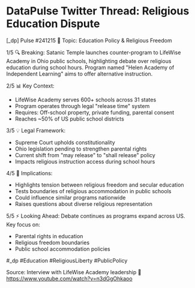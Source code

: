 # DataPulse Twitter Thread: Religious Education Dispute

[_dp] Pulse #241215
📍 Topic: Education Policy & Religious Freedom

1/5 🔍 Breaking: Satanic Temple launches counter-program to LifeWise Academy in Ohio public schools, highlighting debate over religious education during school hours. Program named "Helen Academy of Independent Learning" aims to offer alternative instruction.

2/5 📊 Key Context:
- LifeWise Academy serves 600+ schools across 31 states
- Program operates through legal "release time" system
- Requires: Off-school property, private funding, parental consent
- Reaches ~50% of US public school districts

3/5 💡 Legal Framework:
- Supreme Court upholds constitutionality
- Ohio legislation pending to strengthen parental rights
- Current shift from "may release" to "shall release" policy
- Impacts religious instruction access during school hours

4/5 🔮 Implications:
- Highlights tension between religious freedom and secular education
- Tests boundaries of religious accommodation in public schools
- Could influence similar programs nationwide
- Raises questions about diverse religious representation

5/5 ⚡️ Looking Ahead:
Debate continues as programs expand across US. Key focus on:
- Parental rights in education
- Religious freedom boundaries
- Public school accommodation policies

#_dp #Education #ReligiousLiberty #PublicPolicy

Source: Interview with LifeWise Academy leadership
🔗 https://www.youtube.com/watch?v=n3dGgOhkaoo